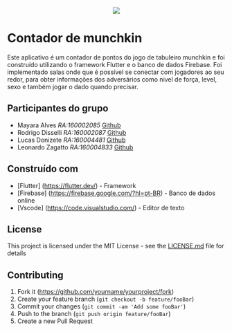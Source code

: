 <p align="center">
    <img src="https://portfolio-rodrigo-images.s3.us-east-2.amazonaws.com/print_github.png" weight="800"/>
</p>

# Contador de munchkin 
Este aplicativo é um contador de pontos do jogo de tabuleiro munchkin e foi construído utilizando o framework Flutter e o banco de dados Firebase. Foi implementado salas onde que  é possível se conectar com jogadores ao seu redor, para obter informações dos adversários como nivel de força, level, sexo e também jogar o dado quando precisar.

## Participantes do grupo
- Mayara Alves _RA:160002085_ [Github](https://github.com/MayaraFreitas)
- Rodrigo Disselli _RA:160002087_ [Github](https://github.com/RodrigoDisselli)
- Lucas Donizete _RA:160004481_ [Github](https://github.com/ldonizete)
- Leonardo Zagatto _RA:160004833_ [Github](https://github.com/LZagatto)

## Construído com
- [Flutter] (https://flutter.dev/) - Framework
- [Firebase] (https://firebase.google.com/?hl=pt-BR) - Banco de dados online
- [Vscode] (https://code.visualstudio.com/) - Editor de texto

## License
This project is licensed under the MIT License - see the [LICENSE.md](LICENSE.md) file for details

## Contributing

1. Fork it (<https://github.com/yourname/yourproject/fork>)
2. Create your feature branch (`git checkout -b feature/fooBar`)
3. Commit your changes (`git commit -am 'Add some fooBar'`)
4. Push to the branch (`git push origin feature/fooBar`)
5. Create a new Pull Request
